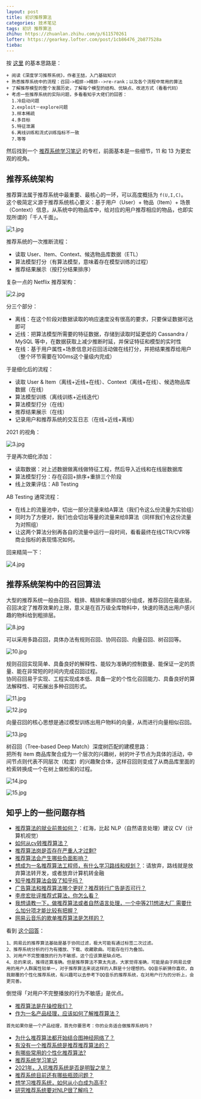 ```yaml
---
layout: post
title: 初识推荐算法
categories: 技术笔记
tags: 初识 推荐算法
zhihu: https://zhuanlan.zhihu.com/p/611570261
lofter: https://gearkey.lofter.com/post/1cb86476_2b877528a
tieba: 
---
```


按 [这里](https://www.zhihu.com/question/321888442/answer/1866999146) 的基本思路是：

```
+ 阅读《深度学习推荐系统》，作者王喆，入门基础知识
+ 熟悉推荐系统中的流程：召回->粗排->精排-->re-rank；以及各个流程中常用的算法
+ 了解推荐模型的整个发展历史，了解每个模型的结构、优缺点、改进方式（看看代码）
+ 考虑一些推荐系统的实际问题，多看看知乎大佬们的回答：
  1.冷启动问题
  2.exploit－explore问题
  3.样本稀疏
  4.多目标
  5.特征泄漏
  6.离线训练和流式训练指标不一致
  7.等等
```

然后找到一个 [推荐系统学习笔记](https://www.zhihu.com/column/c_1266861535257210880) 的专栏，前面基本是一些细节，11 和 13 为更宏观的视角。

## 推荐系统架构

推荐算法属于推荐系统中最重要、最核心的一环，可以高度概括为 `f(U,I,C)`。  
这个极简定义源于推荐系统核心要义：基于用户（User）+ 物品（Item）+ 场景（Context）信息，从系统中的物品库中，给对应的用户推荐相应的物品，也即实现所谓的「千人千面」。

![1.jpg](https://s2.loli.net/2023/03/05/BRXMlj24dwDgK85.jpg)

推荐系统的一次推断流程：

+ 读取 User、Item、Context、候选物品库数据（ETL）
+ 算法模型打分（有算法模型，意味着存在模型训练的过程）
+ 推荐结果展示（按打分结果排序）

复杂一点的 Netflix 推荐架构：

![2.jpg](https://s2.loli.net/2023/03/05/qFQhBj1SZprLAdP.jpg)

分三个部分：

+ 离线：在这个阶段对数据读取的响应速度没有很高的要求，只要保证数据可达即可
+ 近线：把算法模型所需要的特征数据，存储到读取时延更低的 Cassandra / MySQL 等中，在数据获取上减少推断时延，并保证特征和模型的实时性
+ 在线：基于用户属性+场景信息对召回活动做在线打分，并把结果推荐给用户（整个环节需要在100ms这个量级内完成）

于是细化后的流程：

+ 读取 User & Item（离线+近线+在线）、Context（离线+在线）、候选物品库数据（在线）
+ 算法模型训练（离线训练+近线迭代）
+ 算法模型打分（在线）
+ 推荐结果展示（在线）
+ 记录用户和推荐系统的交互日志（在线+近线+离线）

2021 的视角：

![3.jpg](https://s2.loli.net/2023/03/05/LypVubztU4NYf6G.jpg)

于是再次细化添加：

+ 读取数据：对上述数据做离线做特征工程，然后导入近线和在线层数据库
+ 算法模型打分：存在召回+排序+重排三个阶段
+ 线上效果评估：AB Testing

AB Testing 通常流程：

+ 在线上的流量池中，切出一部分流量来给A算法（我们令这么份流量为实验组）
+ 同时为了方便对，我们也会切出等量的流量来给B算法（同样我们令这份流量为对照组）
+ 让这两个算法分别再各自的流量中运行一段时间，看看最终在线CTR/CVR等商业指标的表现情况如何。

回来精简一下：

![4.jpg](https://s2.loli.net/2023/03/05/Cd7uXsbEhMmUzQ2.jpg)

## 推荐系统架构中的召回算法

大型的推荐系统一般由召回、粗排、精排和重排四部分组成，推荐召回在最底层。  
召回决定了推荐效果的上限，意义是在百万级全库物料中，快速的筛选出用户感兴趣的物料给到粗排层。

![8.jpg](https://s2.loli.net/2023/03/05/HqaKDLeVGcXnURm.jpg)

可以采用多路召回，具体办法有规则召回、协同召回、向量召回、树召回等。

![10.jpg](https://s2.loli.net/2023/03/05/zEqjpAticLeF5kN.jpg)

规则召回实现简单、具备良好的解释性、能较为准确的控制数量、能保证一定的质量、能在非常短的时间内完成召回过程。  
协同召回易于实现、工程实现成本低、具备一定的个性化召回能力、具备良好的算法解释性、可拓展出多种召回形式。

![11.jpg](https://s2.loli.net/2023/03/05/FflqSJT7svwkieB.jpg)

![12.jpg](https://s2.loli.net/2023/03/05/WiXgHTszOGa7owD.jpg)

向量召回的核心思想是通过模型训练出用户物料的向量，从而进行向量相似召回。

![13.jpg](https://s2.loli.net/2023/03/05/oa6xgKrAZ3hX9tD.jpg)

树召回（Tree-based Deep Match）深度树匹配的建模思路：  
把所有 item 商品库聚合成为一个层次的兴趣树，树的叶子节点为具体的活动，中间节点则代表不同层次（粒度）的兴趣聚合体，这样召回则变成了从商品库里面的检索转换成一个在树上做检索的过程。

![14.jpg](https://s2.loli.net/2023/03/05/jJQzs6lainCYHfp.jpg)

![15.jpg](https://s2.loli.net/2023/03/05/mBGeO4EZrzqk1Ca.jpg)

## 知乎上的一些问题存档

+ [推荐算法的就业前景如何？](https://www.zhihu.com/question/393318864)：红海，比起 NLP（自然语言处理）建议 CV（计算机视觉）
+ [如何从cv转推荐算法？](https://www.zhihu.com/question/321888442)
+ [推荐算法岗是否存在严重人才过剩?](https://www.zhihu.com/question/320805246/)
+ [推荐算法会产生哪些负面影响？](https://www.zhihu.com/question/278638088/)
+ [想成为一名推荐算法工程师，有什么学习路线和规划？](https://www.zhihu.com/question/279206339/)：请放弃，路线就是放弃算法转开发，或者放弃计算机转金融
+ [知乎推荐算法会毁了知乎吗？](https://www.zhihu.com/question/65891434/)
+ [广告算法和推荐算法哪个更好？推荐转行广告是否可行？](https://www.zhihu.com/question/352223644)
+ [李彦宏批评推荐式算法，你怎么看？](https://www.zhihu.com/question/424790595)
+ [我想请教一下，做推荐算法或者自然语言处理，一个中等211想进大厂 需要什么加分项才能比较有把握？](https://www.zhihu.com/question/509245169)
+ [网易云音乐的歌单推荐算法是怎样的？](https://www.zhihu.com/question/26743347/)

看到 [这个回答](https://www.zhihu.com/question/26743347/answer/34480706)：

```
1、网易云的推荐算法基础是基于协同过滤，极大可能有通过标签二次过滤。
2、推荐系统分析的行为有播放、下载、收藏歌曲。可能存在行为叠加。
3、对用户不完整播放的行为不敏感，这个应该算是缺点吧。
4、总的来说，推得还算准确。但是推荐算法不算太先进。大家觉得准确，可能是由于网易云使用的用户人群属性较单一，对于推荐算法来说这样的人群是十分理想的。QQ音乐新猜你喜欢，自我颠覆的个性化推荐系统，有兴趣可以去参考下QQ音乐的推荐系统，在对用户行为的分析上，会更完善。
```

倒觉得「对用户不完整播放的行为不敏感」是优点。

+ [推荐算法是在操控我们？](https://www.zhihu.com/question/358431508)
+ [作为一名产品经理，应该如何了解推荐算法？](https://www.zhihu.com/question/365127663/)

```
首先如果你是一个产品经理，首先你要思考：你的业务适合做推荐系统吗？
```

+ [为什么推荐算法都开始结合图神经网络了？](https://www.zhihu.com/question/562413975)
+ [有没有一个推荐系统是推荐推荐算法的？](https://www.zhihu.com/question/22424671)
+ [有哪些常用的个性化推荐算法?](https://www.zhihu.com/question/337166448)
+ [推荐系统学习笔记](https://www.zhihu.com/column/c_1266861535257210880)
+ [2021年，入坑推荐系统是否是明智之举？](https://www.zhihu.com/question/425147499)
+ [推荐系统目前还有哪些瓶颈问题？](https://www.zhihu.com/question/530290246)
+ [想学习推荐系统，如何从小白成为高手?](https://www.zhihu.com/question/23194692)
+ [研究推荐系统要对NLP很了解吗？](https://www.zhihu.com/question/317441966)